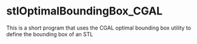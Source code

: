 # stlOptimalBoundingBox_CGAL
This is a short program that uses the CGAL optimal bounding box utility to define the bounding box of an STL

